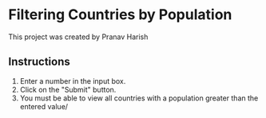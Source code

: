 # Filtering Countries by Population

This project was created by Pranav Harish

## Instructions

1. Enter a number in the input box.
2. Click on the "Submit" button.
3. You must be able to view all countries with a 
   population greater than the entered value/
